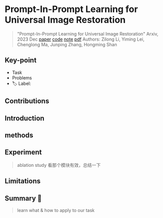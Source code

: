 # Prompt-In-Prompt Learning for Universal Image Restoration

> "Prompt-In-Prompt Learning for Universal Image Restoration" Arxiv, 2023 Dec
> [paper](http://arxiv.org/abs/2312.05038v1) [code](https://github.com/longzilicart/pip_universal) [note](2023_12_Arxiv_Prompt-In-Prompt-Learning-for-Universal-Image-Restoration_Note.md) 
> [pdf](./2023_12_Arxiv_Prompt-In-Prompt-Learning-for-Universal-Image-Restoration.pdf)
> Authors: Zilong Li, Yiming Lei, Chenglong Ma, Junping Zhang, Hongming Shan

## Key-point

- Task
- Problems
- :label: Label:

## Contributions

## Introduction

## methods

## Experiment

> ablation study 看那个模块有效，总结一下

## Limitations

## Summary :star2:

> learn what & how to apply to our task

